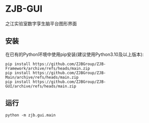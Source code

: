# ZJB-GUI
之江实验室数字孪生脑平台图形界面

## 安装

在已有的Python环境中使用pip安装(建议使用Python3.10及以上版本):

```
pip install https://github.com/ZJBGroup/ZJB-Framework/archive/refs/heads/main.zip
pip install https://github.com/ZJBGroup/ZJB-Main/archive/refs/heads/main.zip
pip install https://github.com/ZJBGroup/ZJB-GUI/archive/refs/heads/main.zip
```

## 运行

```
python -m zjb.gui.main
```